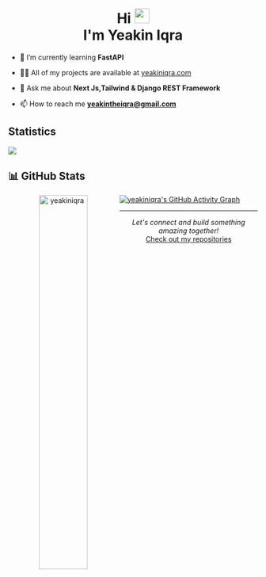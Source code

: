 <h1 align="center">Hi <img src="https://user-images.githubusercontent.com/42378118/110234147-e3259600-7f4e-11eb-95be-0c4047144dea.gif" width="30"><br> I'm Yeakin Iqra</h1>

- 🌱 I’m currently learning **FastAPI**

- 👨‍💻 All of my projects are available at [yeakiniqra.com](https://yeakiniqra.com/)

- 💬 Ask me about **Next Js,Tailwind & Django REST Framework**

- 📫 How to reach me **yeakintheiqra@gmail.com**

## Statistics

<img src="https://github-profile-summary-cards.vercel.app/api/cards/profile-details?username=yeakiniqra&theme=github_dark" />

## 📊 GitHub Stats


<p align="center" width="100%">
  <img align="left" src="https://github-readme-stats.vercel.app/api/top-langs?username=yeakiniqra&show_icons=true&layout=compact&hide_progress=true&theme=tokyonight" alt="yeakiniqra" width="44%">
</p>


[![yeakiniqra's GitHub Activity Graph](https://github-readme-activity-graph.vercel.app/graph?username=yeakiniqra&theme=tokyo-night)](https://github.com/ashutosh00710/github-readme-activity-graph)

---

<div align="center">
  <i>Let's connect and build something amazing together!</i>
  <br>
  <a href="https://github.com/yeakiniqra?tab=repositories">Check out my repositories</a>
</div>

